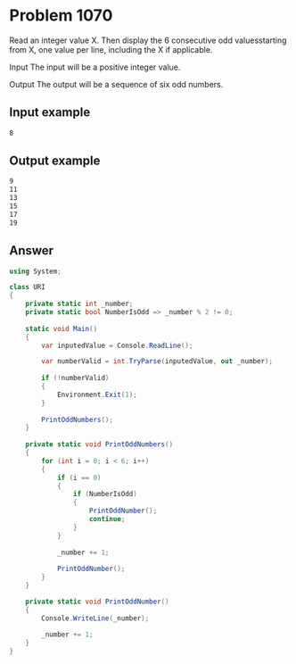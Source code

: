 # Problem 1070 
Read an integer value X. Then display the 6 consecutive odd values ​​starting from X, one value per line, including the X if applicable.

Input
The input will be a positive integer value.

Output
The output will be a sequence of six odd numbers.

## Input example
```bash
8
```

## Output example
```bash
9
11
13
15
17
19
```

## Answer 
```cs
using System;

class URI 
{
    private static int _number;
    private static bool NumberIsOdd => _number % 2 != 0;
    
    static void Main() 
    { 
        var inputedValue = Console.ReadLine();

        var numberValid = int.TryParse(inputedValue, out _number);
        
        if (!numberValid)
        {
            Environment.Exit(1);
        }
        
        PrintOddNumbers();
    }
    
    private static void PrintOddNumbers()
    {
        for (int i = 0; i < 6; i++)
        {
            if (i == 0)
            {
                if (NumberIsOdd)
                {
                    PrintOddNumber();
                    continue;
                }
            }
            
            _number += 1;
            
            PrintOddNumber();
        }
    }

    private static void PrintOddNumber()
    {
        Console.WriteLine(_number);
        
        _number += 1;
    }
}
```
